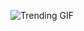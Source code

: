 
<!-- GIF_SECTION -->
![Trending GIF](https://media0.giphy.com/media/v1.Y2lkPThiYjIxNzcyM3VpMWs4dHl5NnpoMjg2dG55c2czdGUybDUwOHUxbnMxMHh6cDNsZiZlcD12MV9naWZzX3NlYXJjaCZjdD1n/KEzraGlQTEHkarhUPO/giphy.gif)
<!-- END_GIF_SECTION -->
